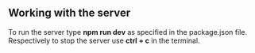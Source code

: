 ## Working with the server

To run the server type **npm run dev** as specified in the package.json file. Respectively to stop the server use **ctrl + c** in the terminal.
